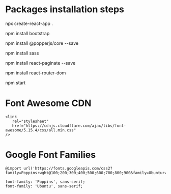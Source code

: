 # Packages installation steps

npx create-react-app .

npm install bootstrap

npm install @popperjs/core --save

npm install sass

npm install react-paginate --save

npm install react-router-dom

npm start

# Font Awesome CDN
```
<link
   rel="stylesheet"
   href="https://cdnjs.cloudflare.com/ajax/libs/font-awesome/5.15.4/css/all.min.css"
/>
```

# Google Font Families
```
@import url('https://fonts.googleapis.com/css2?family=Poppins:wght@100;200;300;400;500;600;700;800;900&family=Ubuntu:wght@300;400;500;700&display=swap');

font-family: 'Poppins', sans-serif;
font-family: 'Ubuntu', sans-serif;
```
